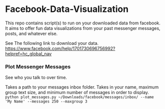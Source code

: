 # Facebook-Data-Visualization
This repo contains script(s) to run on your downloaded data from facebook. It aims to offer fun data visualizations from your past messenger messages, posts, and whatever else.

See The following link to download your data.
https://www.facebook.com/help/1701730696756992?helpref=hc_global_nav

### Plot Messenger Messages

See who you talk to over time.

Takes a path to your messages inbox folder. Takes in your name, maximum group text size, and minimum number of messages in order to display. 
`python plot_messages.py ~/Downloads/facebook/messages/inbox/ --name 'My Name' --messages 250 --maxgroup 3`
